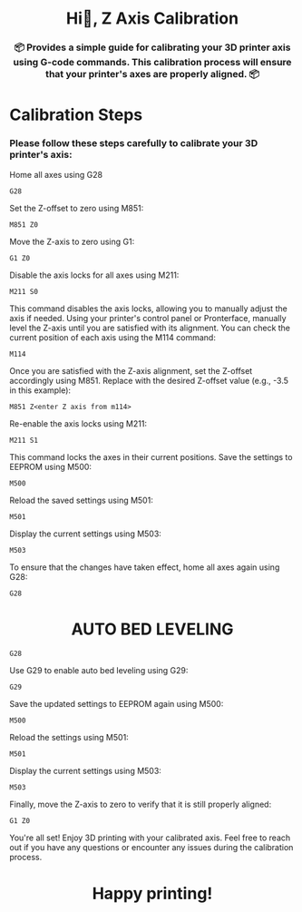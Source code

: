 <h1 align="center">Hi👋, Z Axis Calibration</h1>
<h3 align="center">📦 Provides a simple guide for calibrating your 3D printer axis using G-code commands. This calibration process will ensure that your printer's axes are properly aligned. 📦</h3>
<h1 align="left">Calibration Steps</h1>
<h3 align="left">Please follow these steps carefully to calibrate your 3D printer's axis:</h3>

Home all axes using G28
```
G28
```
Set the Z-offset to zero using M851:
```
M851 Z0
```
Move the Z-axis to zero using G1:
```
G1 Z0
```
Disable the axis locks for all axes using M211:
```
M211 S0
```
This command disables the axis locks, allowing you to manually adjust the axis if needed.
Using your printer's control panel or Pronterface, manually level the Z-axis until you are satisfied with its alignment.
You can check the current position of each axis using the M114 command:
```
M114
```
Once you are satisfied with the Z-axis alignment, set the Z-offset accordingly using M851.
Replace <enter Z axis from m114> with the desired Z-offset value (e.g., -3.5 in this example):
```
M851 Z<enter Z axis from m114>
```
Re-enable the axis locks using M211:
```
M211 S1
```
This command locks the axes in their current positions.
Save the settings to EEPROM using M500:
```
M500
```
Reload the saved settings using M501:
```
M501
```
Display the current settings using M503:
```
M503
```
To ensure that the changes have taken effect, home all axes again using G28:
```
G28
```
<h1 align="center">AUTO BED LEVELING</h1>

```
G28
```
Use G29 to enable auto bed leveling using G29:
```
G29
```
Save the updated settings to EEPROM again using M500:
```
M500
```
Reload the settings using M501:
```
M501
```
Display the current settings using M503:
```
M503
```
Finally, move the Z-axis to zero to verify that it is still properly aligned:
```
G1 Z0
```
You're all set! Enjoy 3D printing with your calibrated axis.
Feel free to reach out if you have any questions or encounter any issues during the calibration process.
<h1 align="center">Happy printing!</h1>

